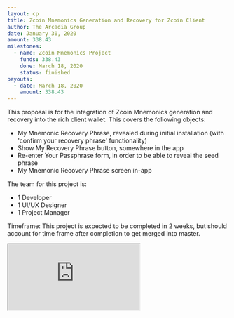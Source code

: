 ```yaml
---
layout: cp
title: Zcoin Mnemonics Generation and Recovery for Zcoin Client
author: The Arcadia Group
date: January 30, 2020
amount: 338.43
milestones:
  - name: Zcoin Mnemonics Project
    funds: 338.43
    done: March 18, 2020
    status: finished
payouts:
  - date: March 18, 2020
    amount: 338.43
---
```

This proposal is for the integration of Zcoin Mnemonics generation and recovery into the rich client wallet. This covers the following objects: 
* My Mnemonic Recovery Phrase, revealed during initial installation (with 'confirm your recovery phrase' functionality)
* Show My Recovery Phrase button, somewhere in the app
* Re-enter Your Passphrase form, in order to be able to reveal the seed phrase
* My Mnemonic Recovery Phrase screen in-app 

The team for this project is:
* 1 Developer
* 1 UI/UX Designer
* 1 Project Manager

Timeframe:
This project is expected to be completed in 2 weeks, but should account for time frame after completion to get merged into master. 

<iframe src="https://atlas.mindmup.com/hysmagus/zcoin_mnemonic_user_flow/index.html"></iframe>
